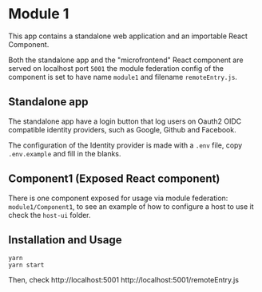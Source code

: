 # Module 1

This app contains a standalone web application and an importable React Component.

Both the standalone app and the "microfrontend" React component are served on localhost port `5001`
the module federation config of the component is set to have name `module1` and filename
`remoteEntry.js`.


## Standalone app

The standalone app have a login button that log users on Oauth2 OIDC compatible identity providers,
such as Google, Github and Facebook.

The configuration of the Identity provider is made with a `.env` file, copy `.env.example` and fill
in the blanks.


## Component1 (Exposed React component)

There is one component exposed for usage via module federation: `module1/Component1`,
to see an example of how to configure a host to use it check the `host-ui` folder.


## Installation and Usage

```
yarn
yarn start
```

Then, check http://localhost:5001 http://localhost:5001/remoteEntry.js


